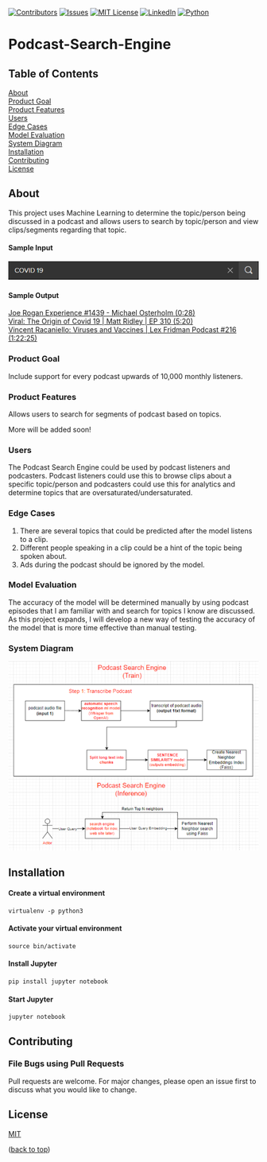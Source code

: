 [![Contributors][contributors-shield]][contributors-url]
[![Issues][issues-shield]][issues-url]
[![MIT License][license-shield]][license-url]
[![LinkedIn][linkedin-shield]][linkedin-url]
[![Python][python-shield]][python-url]

# Podcast-Search-Engine

## Table of Contents
[About](#about)  
[Product Goal](#product-goal)  
[Product Features](#product-features)  
[Users](#users)  
[Edge Cases](#edge-cases)  
[Model Evaluation](#model-evaluation)  
[System Diagram](#system-diagram)  
[Installation](#installation)  
[Contributing](#contributing)  
[License](#license)  

## About
This project uses Machine Learning to determine the topic/person being discussed in a podcast and allows users to search by topic/person and view clips/segments regarding that topic.

#### Sample Input
<p align="center">
    <img src=search_engine.png> 

#### Sample Output
[Joe Rogan Experience #1439 - Michael Osterholm (0:28)](https://youtu.be/E3URhJx0NSw?t=28)  
[Viral: The Origin of Covid 19 | Matt Ridley | EP 310 (5:20)](https://youtu.be/FEh5JyZC218?t=320)  
[Vincent Racaniello: Viruses and Vaccines | Lex Fridman Podcast #216 (1:22:25)](https://youtu.be/G433fa01oMU?t=4945)
    
### Product Goal
Include support for every podcast upwards of 10,000 monthly listeners.

### Product Features
Allows users to search for segments of podcast based on topics.

More will be added soon!

### Users
The Podcast Search Engine could be used by podcast listeners and podcasters. Podcast listeners could use this to browse clips about a specific topic/person and podcasters could use this for analytics and determine topics that are oversaturated/undersaturated.

### Edge Cases
1. There are several topics that could be predicted after the model listens to a clip.
2. Different people speaking in a clip could be a hint of the topic being spoken about.
3. Ads during the podcast should be ignored by the model.

### Model Evaluation
The accuracy of the model will be determined manually by using podcast episodes that I am familiar with and search for topics I know are discussed. As this project expands, I will develop a new way of testing the accuracy of the model that is more time effective than manual testing.

### System Diagram
<p align="center">
    <img src=system_diagram.png> 

## Installation

#### Create a virtual environment
```
virtualenv -p python3
```
#### Activate your virtual environment
```
source bin/activate
```
#### Install Jupyter
```
pip install jupyter notebook
```
#### Start Jupyter
```
jupyter notebook
```

## Contributing
### File Bugs using Pull Requests
Pull requests are welcome. For major changes, please open an issue first to discuss what you would like to change. 

## License
[MIT](https://choosealicense.com/licenses/mit/)

<p align="left">(<a href="#readme-top">back to top</a>)</p>

<!-- MARKDOWN LINKS & IMAGES -->
[contributors-shield]: https://img.shields.io/github/contributors/othneildrew/Best-README-Template.svg?style=for-the-badge
[contributors-url]: https://github.com/skelkelian/Podcast-Search-Engine/graphs/contributors
[issues-shield]: https://img.shields.io/github/issues/othneildrew/Best-README-Template.svg?style=for-the-badge
[issues-url]: https://github.com/skelkelian/Podcast-Search-Engine/issues
[commits-shield]: https://img.shields.io/github/commit-activity/y/skelkelian/Podcast-Search-Engine
[commits-url]: https://github.com/skelkelian/Podcast-Search-Engine/graphs/commit-activity
[license-shield]: https://img.shields.io/github/license/othneildrew/Best-README-Template.svg?style=for-the-badge
[license-url]: https://choosealicense.com/licenses/mit/
[linkedin-shield]: https://img.shields.io/badge/-LinkedIn-black.svg?style=for-the-badge&logo=linkedin&colorB=555
[linkedin-url]: https://www.linkedin.com/in/skelkelian/
[python-shield]: https://img.shields.io/badge/python-3670A0?style=for-the-badge&logo=python&logoColor=ffdd54
[python-url]: https://www.python.org

